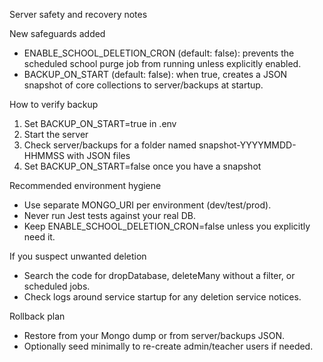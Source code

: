 Server safety and recovery notes

New safeguards added
- ENABLE_SCHOOL_DELETION_CRON (default: false): prevents the scheduled school purge job from running unless explicitly enabled.
- BACKUP_ON_START (default: false): when true, creates a JSON snapshot of core collections to server/backups at startup.

How to verify backup
1) Set BACKUP_ON_START=true in .env
2) Start the server
3) Check server/backups for a folder named snapshot-YYYYMMDD-HHMMSS with JSON files
4) Set BACKUP_ON_START=false once you have a snapshot

Recommended environment hygiene
- Use separate MONGO_URI per environment (dev/test/prod).
- Never run Jest tests against your real DB.
- Keep ENABLE_SCHOOL_DELETION_CRON=false unless you explicitly need it.

If you suspect unwanted deletion
- Search the code for dropDatabase, deleteMany without a filter, or scheduled jobs.
- Check logs around service startup for any deletion service notices.

Rollback plan
- Restore from your Mongo dump or from server/backups JSON.
- Optionally seed minimally to re-create admin/teacher users if needed.
